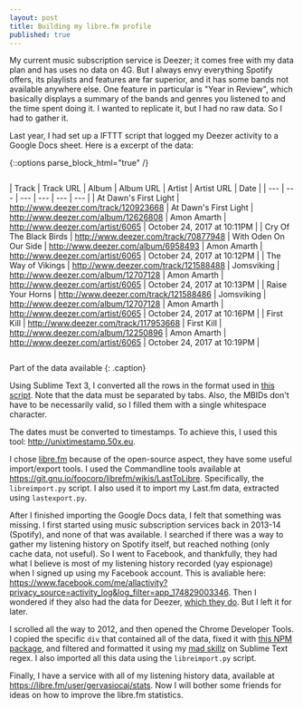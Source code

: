 ```yaml
---
layout: post
title: Building my libre.fm profile
published: true
---
```


My current music subscription service is Deezer; it comes free with my data plan and has uses no data on 4G.
But I always envy everything Spotify offers, its playlists and features are far superior, and it has some bands not available anywhere else.
One feature in particular is "Year in Review", which basically displays a summary of the bands and genres you listened to and the time spent doing it.
I wanted to replicate it, but I had no raw data. So I had to gather it.

Last year, I had set up a IFTTT script that logged my Deezer activity to a Google Docs sheet.
Here is a excerpt of the data:

{::options parse_block_html="true" /}
<div style="overflow-x: auto;">

| Track | Track URL | Album | Album URL | Artist | Artist URL | Date |
| --- | --- | --- | --- | --- | --- |
| At Dawn's First Light | http://www.deezer.com/track/120923668 | At Dawn's First Light | http://www.deezer.com/album/12626808 | Amon Amarth | http://www.deezer.com/artist/6065 | October 24, 2017 at 10:11PM |
| Cry Of The Black Birds | http://www.deezer.com/track/70877948 | With Oden On Our Side | http://www.deezer.com/album/6958493 | Amon Amarth | http://www.deezer.com/artist/6065 | October 24, 2017 at 10:12PM |
| The Way of Vikings | http://www.deezer.com/track/121588488 | Jomsviking | http://www.deezer.com/album/12707128 | Amon Amarth | http://www.deezer.com/artist/6065 | October 24, 2017 at 10:13PM |
| Raise Your Horns | http://www.deezer.com/track/121588486 | Jomsviking | http://www.deezer.com/album/12707128 | Amon Amarth | http://www.deezer.com/artist/6065 | October 24, 2017 at 10:16PM |
| First Kill | http://www.deezer.com/track/117953668 | First Kill | http://www.deezer.com/album/12250896 | Amon Amarth | http://www.deezer.com/artist/6065 | October 24, 2017 at 10:19PM |

</div>

Part of the data available
{: .caption}

Using Sublime Text 3, I converted all the rows in the format used in [this script](https://gitorious.org/fmthings/lasttolibre/?p=fmthings:lasttolibre.git;a=blob;f=libreimport.py;h=5b67a8b9fc1dc9b7cb7c772fbf00adec03361435;hb=HEAD#l49).
Note that the data must be separated by tabs. Also, the MBIDs don't have to be necessarily valid, so I filled them with a single whitespace character.

The dates must be converted to timestamps. To achieve this, I used this tool: <http://unixtimestamp.50x.eu>.

I chose [libre.fm](https://libre.fm/) because of the open-source aspect, they have some useful import/export tools. I used the Commandline tools available at <https://git.gnu.io/foocorp/librefm/wikis/LastToLibre>.
Specifically, the `libreimport.py` script. I also used it to import my Last.fm data, extracted using `lastexport.py`.

After I finished importing the Google Docs data, I felt that something was missing.
I first started using music subscription services back in 2013-14 (Spotify), and none of that was available.
I searched if there was a way to gather my listening history on Spotify itself, but reached nothing (only cache data, not useful).
So I went to Facebook, and thankfully, they had what I believe is most of my listening history recorded (yay espionage) when I signed up using my Facebook account.
This is avaliable here: <https://www.facebook.com/me/allactivity?privacy_source=activity_log&log_filter=app_174829003346>.
Then I wondered if they also had the data for Deezer, [which they do](https://www.facebook.com/me/allactivity?privacy_source=activity_log&log_filter=app_241284008322). But I left it for later.

I scrolled all the way to 2012, and then opened the Chrome Developer Tools.
I copied the specific `div` that contained all of the data, fixed it with [this NPM package](https://www.npmjs.com/package/pretty), and filtered and formatted it using my [mad skillz](https://www.urbandictionary.com/define.php?term=mad+skillz) on Sublime Text regex.
I also imported all this data using the `libreimport.py` script.

Finally, I have a service with all of my listening history data, available at <https://libre.fm/user/gervasiocaj/stats>.
Now I will bother some friends for ideas on how to improve the libre.fm statistics.
